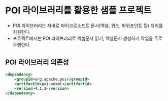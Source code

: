 # POI 라이브러리를 활용한 샘플 프로젝트
- POI 라이브러리는 자바로 마이크로소프트 문서(엑셀, 워드, 파워포인트 등) 처리를 지원한다.
- 프로젝트에서는 POI 라이브러리로 엑셀문서 읽기, 엑셀문서 생성하기 작업을 주로 수행한다.

## POI 라이브러리 의존성
```xml
<dependency>
	<groupId>org.apache.poi</groupId>
	<artifactId>poi-ooxml</artifactId>
	<version>4.1.2</version>
</dependency>
```